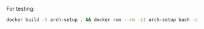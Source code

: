 For testing:

```bash
docker build -t arch-setup . && docker run --rm -it arch-setup bash -c 'ansible-playbook local.yml && zsh'
```
